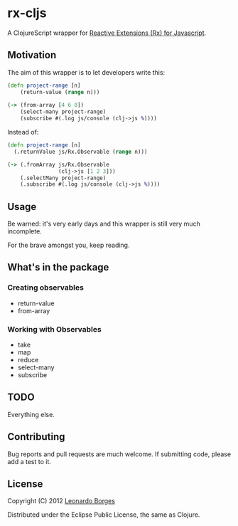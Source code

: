 # rx-cljs

A ClojureScript wrapper for [Reactive Extensions (Rx) for Javascript](https://github.com/Reactive-Extensions/RxJS).


## Motivation

The aim of this wrapper is to let developers write this:

```clojure
(defn project-range [n]
    (return-value (range n)))
    
(-> (from-array [4 6 8])
    (select-many project-range)
    (subscribe #(.log js/console (clj->js %))))
```

Instead of:

```clojure
(defn project-range [n]  (.returnValue js/Rx.Observable (range n)))(-> (.fromArray js/Rx.Observable                (clj->js [1 2 3]))    (.selectMany project-range)    (.subscribe #(.log js/console (clj->js %))))
```

## Usage

Be warned: it's very early days and this wrapper is still very much incomplete.

For the brave amongst you, keep reading.

## What's in the package

### Creating observables


- return-value
- from-array

### Working with Observables

- take
- map
- reduce
- select-many
- subscribe

## TODO

Everything else.

## Contributing

Bug reports and pull requests are much welcome. If submitting code, please add a test to it.

## License

Copyright (C) 2012 [Leonardo Borges](http://www.leonardoborges.com)

Distributed under the Eclipse Public License, the same as Clojure.